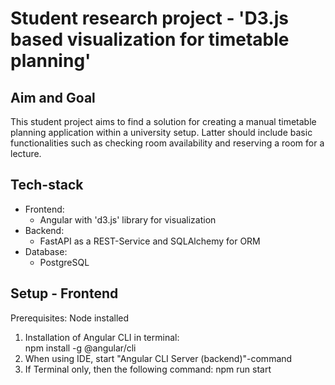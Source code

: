 # Student research project - 'D3.js based visualization for timetable planning'
## Aim and Goal
This student project aims to find a solution for creating a manual timetable planning application within a university setup.
Latter should include basic functionalities such as checking room availability and reserving a room for a lecture.

## Tech-stack
- Frontend:
  - Angular with 'd3.js' library for visualization
- Backend:
  - FastAPI as a REST-Service and SQLAlchemy for ORM
- Database:
  - PostgreSQL     

## Setup - Frontend
  
Prerequisites: Node installed
  
1. Installation of Angular CLI in terminal:  
    npm install -g @angular/cli
2. When using IDE, start "Angular CLI Server (backend)"-command
3. If Terminal only, then the following command:
   npm run start 

